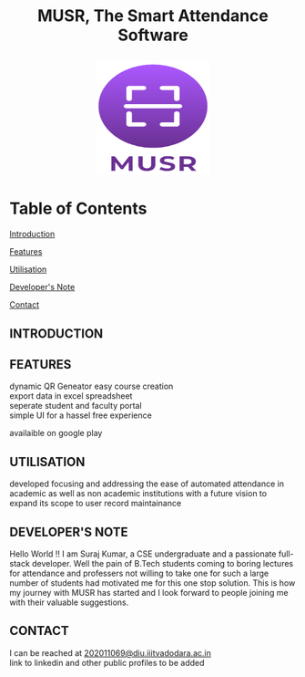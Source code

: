 # <p align=center>MUSR, The Smart Attendance Software</p>
<p align="center">
<img width="200" height="200" src="musr.png">
</p>
  
# Table of Contents
[Introduction](#introduction)  

[Features](#paragraph1)

[Utilisation](#paragraph2)

[Developer's Note](#paragraph3)

[Contact](#paragraph4)

## INTRODUCTION<a name="introduction"></a>
## FEATURES <a name="paragraph1"></a>

dynamic QR Geneator
easy course creation  
export data in excel spreadsheet    
seperate student and faculty portal  
simple UI for a hassel free experience  

availaible on google play

## UTILISATION  <a name="paragraph2"></a>
developed focusing and addressing the ease of automated attendance in academic as well as non academic institutions with a future vision to expand its scope to user record maintainance
## DEVELOPER'S NOTE  <a name="paragraph3"></a>
Hello World !! I am Suraj Kumar, a CSE undergraduate and a passionate full-stack developer. Well the pain of B.Tech students coming to boring lectures for attendance and professers not willing to take one for such a large number of students had motivated me for this one stop solution. This is how my journey with MUSR has started and I look forward to people joining me with their valuable suggestions. 


## CONTACT <a name="paragraph4"></a>
I can be reached at 202011069@diu.iiitvadodara.ac.in  
link to linkedin and other public profiles to be added
